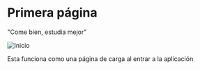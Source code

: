 # Primera página
"Come bien, estudia mejor"

![Inicio](https://github.com/BenitoHernandez333/Mystery-Inc-proyecto/blob/patch-2/Coffitam_imageninicio11111111111111111111111.png?raw=true)

Esta funciona como una página de carga al entrar a la aplicación


